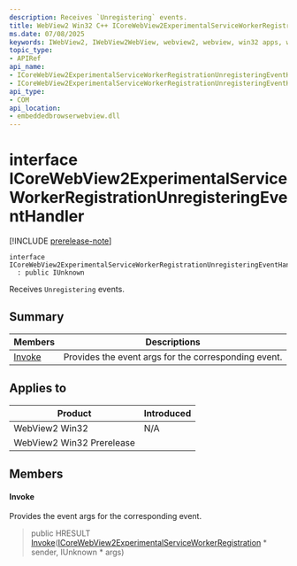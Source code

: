 ```yaml
---
description: Receives `Unregistering` events.
title: WebView2 Win32 C++ ICoreWebView2ExperimentalServiceWorkerRegistrationUnregisteringEventHandler
ms.date: 07/08/2025
keywords: IWebView2, IWebView2WebView, webview2, webview, win32 apps, win32, edge, ICoreWebView2, ICoreWebView2Controller, browser control, edge html, ICoreWebView2ExperimentalServiceWorkerRegistrationUnregisteringEventHandler
topic_type: 
- APIRef
api_name:
- ICoreWebView2ExperimentalServiceWorkerRegistrationUnregisteringEventHandler
- ICoreWebView2ExperimentalServiceWorkerRegistrationUnregisteringEventHandler.Invoke
api_type:
- COM
api_location:
- embeddedbrowserwebview.dll
---
```


# interface ICoreWebView2ExperimentalServiceWorkerRegistrationUnregisteringEventHandler

[!INCLUDE [prerelease-note](../includes/prerelease-note.md)]

```
interface ICoreWebView2ExperimentalServiceWorkerRegistrationUnregisteringEventHandler
  : public IUnknown
```

Receives `Unregistering` events.

## Summary

 Members                        | Descriptions
--------------------------------|---------------------------------------------
[Invoke](#invoke) | Provides the event args for the corresponding event.

## Applies to

Product                         | Introduced
--------------------------------|---------------------------------------------
WebView2 Win32            |    N/A
WebView2 Win32 Prerelease |    

## Members

#### Invoke

Provides the event args for the corresponding event.

> public HRESULT [Invoke](#invoke)([ICoreWebView2ExperimentalServiceWorkerRegistration](icorewebview2experimentalserviceworkerregistration.md#icorewebview2experimentalserviceworkerregistration) * sender, IUnknown * args)

